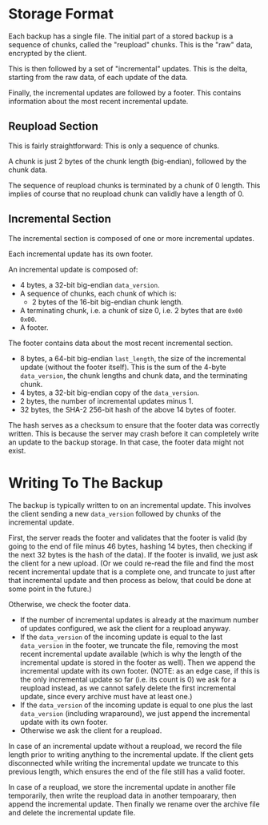 Storage Format
==============

Each backup has a single file.
The initial part of a stored backup is a sequence of chunks,
called the "reupload" chunks.
This is the "raw" data, encrypted by the client.

This is then followed by a set of "incremental" updates.
This is the delta, starting from the raw data, of each
update of the data.

Finally, the incremental updates are followed by a footer.
This contains information about the most recent incremental
update.

Reupload Section
----------------

This is fairly straightforward:
This is only a sequence of chunks.

A chunk is just 2 bytes of the chunk length (big-endian),
followed by the chunk data.

The sequence of reupload chunks is terminated by a chunk of
0 length.
This implies of course that no reupload chunk can validly
have a length of 0.

Incremental Section
-------------------

The incremental section is composed of one or more
incremental updates.

Each incremental update has its own footer.

An incremental update is composed of:

* 4 bytes, a 32-bit big-endian `data_version`.
* A sequence of chunks, each chunk of which is:
  * 2 bytes of the 16-bit big-endian chunk length.
* A terminating chunk, i.e. a chunk of size 0, i.e.
  2 bytes that are `0x00 0x00`.
* A footer.

The footer contains data about the most recent
incremental section.

* 8 bytes, a 64-bit big-endian `last_length`, the
  size of the incremental update (without the footer
  itself).
  This is the sum of the 4-byte `data_version`, the
  chunk lengths and chunk data, and the terminating
  chunk.
* 4 bytes, a 32-bit big-endian copy of the
  `data_version`.
* 2 bytes, the number of incremental updates minus 1.
* 32 bytes, the SHA-2 256-bit hash of the above 14
  bytes of footer.

The hash serves as a checksum to ensure that the
footer data was correctly written.
This is because the server may crash before it can
completely write an update to the backup storage.
In that case, the footer data might not exist.

Writing To The Backup
=====================

The backup is typically written to on an incremental
update.
This involves the client sending a new `data_version`
followed by chunks of the incremental update.

First, the server reads the footer and validates that
the footer is valid (by going to the end of file minus
46 bytes, hashing 14 bytes, then checking if the next
32 bytes is the hash of the data).
If the footer is invalid, we just ask the client for a
new upload.
(Or we could re-read the file and find the most recent
incremental update that is a complete one, and truncate
to just after that incremental update and then process
as below, that could be done at some point in the
future.)

Otherwise, we check the footer data.

* If the number of incremental updates is already at
  the maximum number of updates configured, we ask the
  client for a reupload anyway.
* If the `data_version` of the incoming update is
  equal to the last `data_version` in the footer, we
  truncate the file, removing the most recent incremental
  update available (which is why the length of the
  incremental update is stored in the footer as well).
  Then we append the incremental update with its own
  footer.
  (NOTE: as an edge case, if this is the only incremental
  update so far (i.e. its count is 0) we ask for a reupload
  instead, as we cannot safely delete the first incremental
  update, since every archive must have at least one.)
* If the `data_version` of the incoming update is
  equal to one plus the last `data_version` (including
  wraparound), we just append the incremental update
  with its own footer.
* Otherwise we ask the client for a reupload.

In case of an incremental update without a reupload,
we record the file length prior to writing anything
to the incremental update.
If the client gets disconnected while writing the
incremental update we truncate to this previous
length, which ensures the end of the file still has
a valid footer.

In case of a reupload, we store the incremental update
in another file temporarily, then write the reupload
data in another tempoarary, then append the incremental
update.
Then finally we rename over the archive file and delete
the incremental update file.
